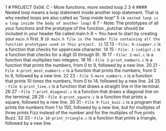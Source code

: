  1 # PROJECT 0x04. C - More functions, more nested loop
  2 
  3 
  4 #### Nested loop means a loop statement inside another loop statement. That is why nested loops are also called as “loop inside loop"
  5 `(A nested loop is a loop inside the body of another loop)`
  6 
  7 - Note: The prototypes of all your functions and the prototype of the function _putchar should be included in your header file called main.h
  8 ~ You have to start by creating your `main.h` first.
  9 ```
 10 main.h file is the header file containing all the function prototypes used in this project.
 11 ```
 12 
 13 - `File: 0-isupper.c` is a function that checks for uppercase character.
 14 
 15 - `File: 1-isdigit.c` is a function that checks for a digit (0 through 9).
 16 
 17 - `File: 2-mul.c` is a function that multiplies two integers.
 18 
 19 - `File 3-print_numbers.c` is a function that prints the numbers, from 0 to 9, followed by a new line.
 20 
 21 - `File 4-print_most_numbers.c` is a function that prints the numbers, from 0 to 9, followed by a new line.
 22 
 23 - `File 5-more_numbers.c` is a function that prints 10 times the numbers, from 0 to 14, followed by a new line.
 24 
 25 - `File 6-print_line.c` is a function that draws a straight line in the terminal.
 26 
 27 - `File 7-print_diagonal.c` is a function that draws a diagonal line on the terminal.
 28 
 29 - `File 8-print_square.c` is a function that prints a square, followed by a new line.
 30 
 31 - `File 9-fizz_buzz.c` is a program that prints the numbers from 1 to 100, followed by a new line, but for multiples of three prints Fizz instead     of the number and for the multiples of five prints Buzz.
 32 
 33 - `File 10-print_triangle.c` is a function that prints a triangle, followed by a new line.
